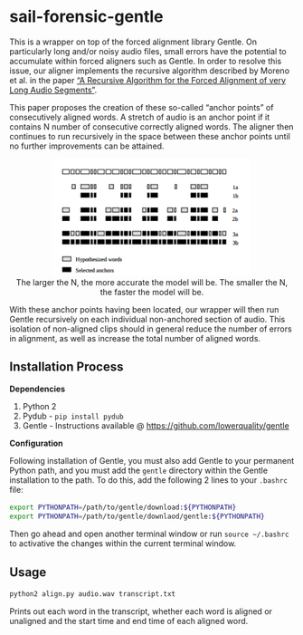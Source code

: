 # sail-forensic-gentle

This is a wrapper on top of the forced alignment library Gentle. On particularly long and/or noisy audio files, 
small errors have the potential to accumulate within forced aligners such as Gentle. In order to
resolve this issue, our aligner implements the recursive algorithm described by Moreno et al. in the paper [“A Recursive Algorithm for the Forced Alignment of very Long Audio Segments”](http://citeseerx.ist.psu.edu/viewdoc/download?doi=10.1.1.649.6346&rep=rep1&type=pdf).

This paper proposes the creation of these so-called “anchor points” of consecutively aligned words. A stretch of audio is an anchor point if it contains N number of 
consecutive correctly aligned words. The aligner then continues to run recursively in the space between these anchor points until no further improvements can be attained.

<p align="center">
  <img src="pictures/AnchorPoints.png" width="350"/>
  <br>
  The larger the N, the more accurate the model will be. The smaller the N, the faster the model will be.
</p>

With these anchor points having been located, our wrapper will then run Gentle recursively on each individual non-anchored 
section of audio. This isolation of non-aligned clips should in general reduce the number of errors in alignment, as well as increase
the total number of aligned words. 

## Installation Process

**Dependencies**

1. Python 2
2. Pydub - `pip install pydub`
3. Gentle - Instructions available @ https://github.com/lowerquality/gentle

**Configuration**

Following installation of Gentle, you must also add Gentle to your permanent Python path, and you must add the `gentle` directory within the Gentle installation to the path. To do this, add the following 2 lines to your `.bashrc` file:

```bash
export PYTHONPATH=/path/to/gentle/download:${PYTHONPATH}
export PYTHONPATH=/path/to/gentle/downlaod/gentle:${PYTHONPATH}
```

Then go ahead and open another terminal window or run `source ~/.bashrc` to activative the changes within the current terminal window.

## Usage

```bash
python2 align.py audio.wav transcript.txt
```

Prints out each word in the transcript, whether each word is aligned or unaligned and the start time and end time of each aligned word.

